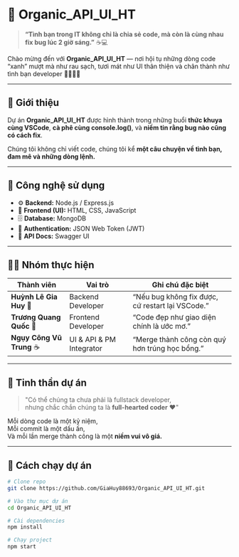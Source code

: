 # 💚 Organic_API_UI_HT

> **“Tình bạn trong IT không chỉ là chia sẻ code, mà còn là cùng nhau fix bug lúc 2 giờ sáng.”** ☕💻  

Chào mừng đến với **Organic_API_UI_HT** — nơi hội tụ những dòng code “xanh” mượt mà như rau sạch, tươi mát như UI thân thiện và chân thành như tình bạn developer 🧑‍💻👩‍💻  

---

## 🌱 Giới thiệu

Dự án **Organic_API_UI_HT** được hình thành trong những buổi **thức khuya cùng VSCode**, **cà phê cùng console.log()**, và **niềm tin rằng bug nào cũng có cách fix**.

Chúng tôi không chỉ viết code, chúng tôi kể **một câu chuyện về tình bạn, đam mê và những dòng lệnh.**

---

## 🔧 Công nghệ sử dụng

- ⚙️ **Backend:** Node.js / Express.js  
- 🌿 **Frontend (UI):** HTML, CSS, JavaScript  
- 🗄️ **Database:** MongoDB  
- 🔐 **Authentication:** JSON Web Token (JWT)  
- 📘 **API Docs:** Swagger UI  

---

## 👨‍💻 Nhóm thực hiện

| Thành viên | Vai trò | Ghi chú đặc biệt |
|-------------|----------|------------------|
| **Huỳnh Lê Gia Huy** 💚 | Backend Developer | “Nếu bug không fix được, cứ restart lại VSCode.” |
| **Trương Quang Quốc** 🌿 | Frontend Developer | “Code đẹp như giao diện chính là ước mơ.” |
| **Ngụy Công Vũ Trung** ☕ | UI & API & PM Integrator | “Merge thành công còn quý hơn trúng học bổng.” |

---

## 💬 Tinh thần dự án

> "Có thể chúng ta chưa phải là fullstack developer,  
> nhưng chắc chắn chúng ta là **full-hearted coder** ❤️"

Mỗi dòng code là một kỷ niệm,  
Mỗi commit là một dấu ấn,  
Và mỗi lần merge thành công là một **niềm vui vô giá.**

---

## 🚀 Cách chạy dự án

```bash
# Clone repo
git clone https://github.com/GiaHuy88693/Organic_API_UI_HT.git

# Vào thư mục dự án
cd Organic_API_UI_HT

# Cài dependencies
npm install

# Chạy project
npm start

